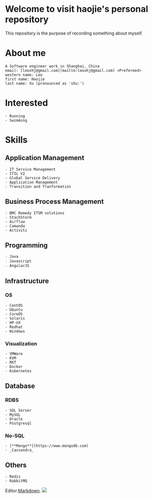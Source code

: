 # Welcome to visit haojie's personal repository

This repository is the purpose of recording something about myself.
  
# About me
```
A Software engineer work in Shanghai, China
email: [leoxhj@gmail.com](mailto:leoxhj@gmail.com) <Prefereed>
western name: Leo
first name: Haojie
last name: Xu (pronounced as 'shu:')
```

# Interested
```
- Running
- Swimming
```

# Skills
## Application Management
```
- IT Service Management
- ITIL V2
- Global Service Delivery
- Application Management
- Transition and Tranformation
```
## Business Process Management
```
- BMC Remedy ITSM solutions
- StackStorm
- Airflow
- Camanda
- Activiti
```
## Programming
```Python
- Java
- Javascript
- AngularJS
```
## Infrastructure
### OS
```
- CentOS
- Ubuntu
- CoreOS
- Solaris
- HP-UX
- Redhat
- Windows
```
### Visualization
```
- VMWare
- KVM
- RKT
- Docker
- Kubernetes
```
## Database
### RDBS
```
- SQL Server
- MySQL
- Oracle
- Postgresql
```
### No-SQL
```
- [**Mongo**](https://www.mongodb.com)
- _Cassandra_
```
## Others
```
- Redis
- RabbitMQ
```

Editor:[Markdown](https://guides.github.com/features/mastering-markdown/).
![](https://assets-cdn.github.com/images/icons/emoji/unicode/1f42b.png)
